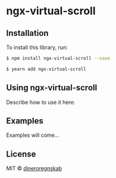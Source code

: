 # ngx-virtual-scroll

## Installation

To install this library, run:

```bash
$ npm install ngx-virtual-scroll --save
```
```bash
$ yearn add ngx-virtual-scroll
```

## Using ngx-virtual-scroll

Describe how to use it here:

## Examples

Examples will come...

## License

MIT © [dineroregnskab](mailto:info@dinero.dk)

